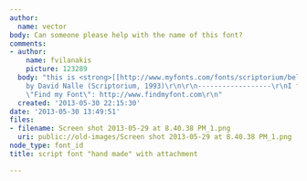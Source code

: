 ```yaml
---
author:
  name: vector
body: Can someone please help with the name of this font?
comments:
- author:
    name: fvilanakis
    picture: 123289
  body: "this is <strong>[[http://www.myfonts.com/fonts/scriptorium/belphebe/|Belphebe]]</strong>
    by David Nalle (Scriptorium, 1993)\r\n\r\n------------------\r\nI found it using
    \"Find my Font\": http://www.findmyfont.com\r\n"
  created: '2013-05-30 22:15:30'
date: '2013-05-30 13:49:51'
files:
- filename: Screen shot 2013-05-29 at 8.40.38 PM_1.png
  uri: public://old-images/Screen shot 2013-05-29 at 8.40.38 PM_1.png
node_type: font_id
title: script font "hand made" with attachment

---
```

